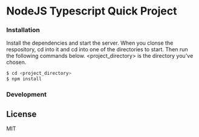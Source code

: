 # NodeJS Typescript Quick Project

### Installation

Install the dependencies and start the server.  When you clonse the respository, cd into it and cd into one of the directories to start. Then run the following commands below.  <project_directory> is the directory you've chosen.

```sh
$ cd <project_directory>
$ npm install
```

### Development

License
----
MIT
